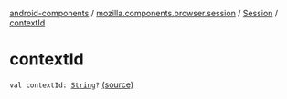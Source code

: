 [android-components](../../index.md) / [mozilla.components.browser.session](../index.md) / [Session](index.md) / [contextId](./context-id.md)

# contextId

`val contextId: `[`String`](https://kotlinlang.org/api/latest/jvm/stdlib/kotlin/-string/index.html)`?` [(source)](https://github.com/mozilla-mobile/android-components/blob/master/components/browser/session/src/main/java/mozilla/components/browser/session/Session.kt#L57)